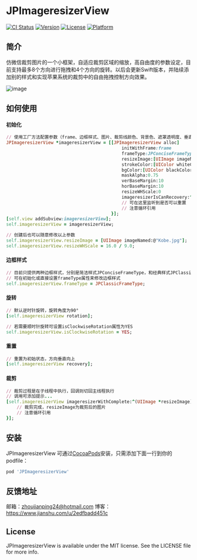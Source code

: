 # JPImageresizerView

[![CI Status](http://img.shields.io/travis/ZhouJianPing/JPImageresizerView.svg?style=flat)](https://travis-ci.org/ZhouJianPing/JPImageresizerView)
[![Version](https://img.shields.io/cocoapods/v/JPImageresizerView.svg?style=flat)](http://cocoapods.org/pods/JPImageresizerView)
[![License](https://img.shields.io/cocoapods/l/JPImageresizerView.svg?style=flat)](http://cocoapods.org/pods/JPImageresizerView)
[![Platform](https://img.shields.io/cocoapods/p/JPImageresizerView.svg?style=flat)](http://cocoapods.org/pods/JPImageresizerView)

## 简介
仿微信裁剪图片的一个小框架，自适应裁剪区域的缩放，高自由度的参数设定，目前支持最多8个方向进行拖拽和4个方向的旋转。以后会更新Swift版本，并陆续添加别的样式和实现苹果系统的裁剪中的自由拖拽控制方向效果。

![image](https://github.com/Rogue24/JPImageresizerView/Cover/JPImageresizerViewCover.png)

## 如何使用

#### 初始化
```ruby
// 使用工厂方法配置参数（frame、边框样式、图片、裁剪线颜色、背景色、遮罩透明度、垂直和水平的间距、裁剪的宽高比，可否重置的回调）
JPImageresizerView *imageresizerView = [[JPImageresizerView alloc]
                                            initWithFrame:frame
                                            frameType:JPConciseFrameType
                                            resizeImage:[UIImage imageNamed:@"Girl.jpg"]
                                            strokeColor:[UIColor whiteColor]
                                            bgColor:[UIColor blackColor]
                                            maskAlpha:0.75
                                            verBaseMargin:10
                                            horBaseMargin:10
                                            resizeWHScale:0
                                            imageresizerIsCanRecovery:^(BOOL isCanRecovery) {
                                            // 可在这里监听到是否可以重置
                                            // 注意循环引用
                                        }];
[self.view addSubview:imageresizerView];
self.imageresizerView = imageresizerView;

// 创建后也可以随意修改以上参数
self.imageresizerView.resizeImage = [UIImage imageNamed:@"Kobe.jpg"];
self.imageresizerView.resizeWHScale = 16.0 / 9.0;
```
#### 边框样式
```ruby
// 目前只提供两种边框样式，分别是简洁样式JPConciseFrameType，和经典样式JPClassicFrameType
// 可在初始化或直接设置frameType属性来修改边框样式
self.imageresizerView.frameType = JPClassicFrameType;
```

#### 旋转
```ruby
// 默认逆时针旋转，旋转角度为90°
[self.imageresizerView rotation];

// 若需要顺时针旋转可设置isClockwiseRotation属性为YES
self.imageresizerView.isClockwiseRotation = YES;
```

#### 重置
```ruby
// 重置为初始状态，方向垂直向上
[self.imageresizerView recovery];
```

#### 裁剪
```ruby
// 裁剪过程是在子线程中执行，回调则切回主线程执行
// 调用可添加提示...
[self.imageresizerView imageresizerWithComplete:^(UIImage *resizeImage) {
    // 裁剪完成，resizeImage为裁剪后的图片
    // 注意循环引用
}];
```

## 安装

JPImageresizerView 可通过[CocoaPods](http://cocoapods.org)安装，只需添加下面一行到你的podfile：

```ruby
pod 'JPImageresizerView'
```

## 反馈地址

邮箱：zhoujianping24@hotmail.com
博客：https://www.jianshu.com/u/2edfbadd451c

## License

JPImageresizerView is available under the MIT license. See the LICENSE file for more info.
